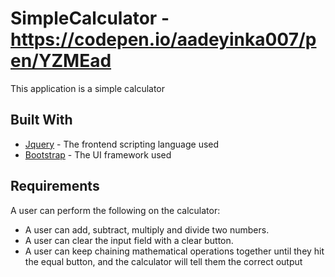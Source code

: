 # SimpleCalculator - https://codepen.io/aadeyinka007/pen/YZMEad

This application is a simple calculator


## Built With
* [Jquery](https://jquery.com/) - The frontend scripting language used
* [Bootstrap](http://getbootstrap.com/) - The UI framework used


## Requirements
A user can perform the following on the calculator:
*  A user can add, subtract, multiply and divide two numbers.
*  A user can clear the input field with a clear button.
*  A user can keep chaining mathematical operations together until they hit the equal button, and the calculator will tell them  the correct output